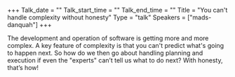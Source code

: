 +++
Talk_date = ""
Talk_start_time = ""
Talk_end_time = ""
Title = "You can't handle complexity without honesty"
Type = "talk"
Speakers = ["mads-danquah"]
+++

The development and operation of software is getting more and more complex. A key feature of complexity is that you can't predict what's going to happen next. So how do we then go about handling planning and execution if even the "experts" can’t tell us what to do next? With honesty, that’s how!
